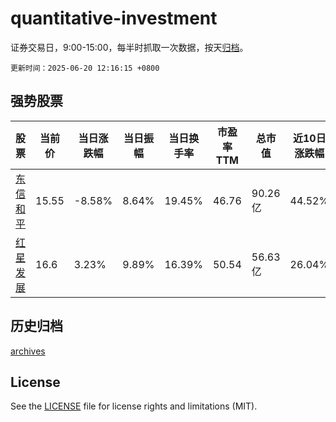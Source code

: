 # quantitative-investment

证券交易日，9:00-15:00，每半时抓取一次数据，按天[归档](archives)。

`更新时间：2025-06-20 12:16:15 +0800`

## 强势股票

|股票|当前价|当日涨跌幅|当日振幅|当日换手率|市盈率TTM|总市值|近10日涨跌幅|
|----|----|----|----|----|----|----|----|
|[东信和平](https://xueqiu.com/S/SZ002017)|15.55|-8.58%|8.64%|19.45%|46.76|90.26亿|44.52%|
|[红星发展](https://xueqiu.com/S/SH600367)|16.6|3.23%|9.89%|16.39%|50.54|56.63亿|26.04%|

## 历史归档

[archives](archives)

## License

See the [LICENSE](LICENSE) file for license rights and limitations (MIT).